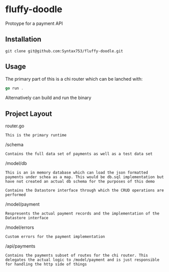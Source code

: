 # fluffy-doodle

Protoype for a payment API

## Installation

```linux
git clone git@github.com:Syntax753/fluffy-doodle.git
```

## Usage

The primary part of this is a chi router which can be lanched with:

```go
go run .
```

Alternatively can build and run the binary

## Project Layout

router.go

    This is the primary runtime

/schema

    Contains the full data set of payments as well as a test data set

/model/db

    This is an in memory database which can load the json formatted payments under schea as a map. This would be db.sql implementation but have not created an actual db schema for the purposes of this demo

    Contains the Datastore interface through which the CRUD operations are performed

/model/payment

    Respresents the actual payment records and the implementation of the Datastore interface

/model/errors

    Custom errors for the payment implementation

/api/payments

    Contains the payments subset of routes for the chi router. This delegates the actual logic to /model/payment and is just responsible for handling the http side of things


